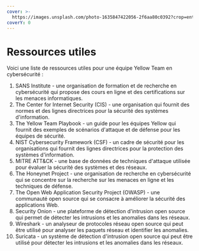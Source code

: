 ```yaml
---
cover: >-
  https://images.unsplash.com/photo-1635847422056-2f6aa80c0392?crop=entropy&cs=tinysrgb&fm=jpg&ixid=MnwxOTcwMjR8MHwxfHNlYXJjaHw4fHxiaWJsaW90aGVxdWV8ZW58MHx8fHwxNjc0ODIyMDIz&ixlib=rb-4.0.3&q=80
coverY: 0
---
```


# Ressources utiles

Voici une liste de ressources utiles pour une équipe Yellow Team en cybersécurité :

1. SANS Institute - une organisation de formation et de recherche en cybersécurité qui propose des cours en ligne et des certifications sur les menaces informatiques.
2. The Center for Internet Security (CIS) - une organisation qui fournit des normes et des lignes directrices pour la sécurité des systèmes d'information.
3. The Yellow Team Playbook - un guide pour les équipes Yellow qui fournit des exemples de scénarios d'attaque et de défense pour les équipes de sécurité.
4. NIST Cybersecurity Framework (CSF) - un cadre de sécurité pour les organisations qui fournit des lignes directrices pour la protection des systèmes d'information.
5. MITRE ATT\&CK - une base de données de techniques d'attaque utilisée pour évaluer la sécurité des systèmes et des réseaux.
6. The Honeynet Project - une organisation de recherche en cybersécurité qui se concentre sur la recherche sur les menaces en ligne et les techniques de défense.
7. The Open Web Application Security Project (OWASP) - une communauté open source qui se consacre à améliorer la sécurité des applications Web.
8. Security Onion - une plateforme de détection d'intrusion open source qui permet de détecter les intrusions et les anomalies dans les réseaux.
9. Wireshark - un analyseur de protocoles réseau open source qui peut être utilisé pour analyser les paquets réseau et identifier les anomalies.
10. Suricata - un système de détection d'intrusion open source qui peut être utilisé pour détecter les intrusions et les anomalies dans les réseaux.
